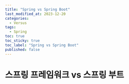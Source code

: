 ```yaml
---
title: "Spring vs Spring Boot"
last_modified_at: 2023-12-20
categories:
  - Versus
tags:
  - Spring
toc: true
toc_sticky: true
toc_label: "Spring vs Spring Boot"
published: false
---
```


# 스프링 프레임워크 vs 스프링 부트

